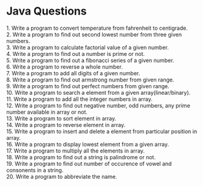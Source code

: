 # Java Questions

<p>
1. Write a program to convert temperature from fahrenheit to centigrade.<br>
2. Write a program to find out second lowest number from three given numbers.<br>
3. Write a program to calculate factorial value of a given number.<br>
4. Write a program to find out a number is prime or not.<br>
5. Write a program to find out a fibonacci series of a given number.<br>
6. Write a program to reverse a whole number.<br>
7. Write a program to add all digits of a given number.<br>
8. Write a program to find out armstrong number from given range.<br>
9. Write a program to find out perfect numbers from given range.<br>
10. Write a program to search a element from a given array(linear/binary).<br>
11. Write a program to add all the integer numbers in array.<br>
12. Write a program to find out negative number, odd numbers, any prime number available in array or not.<br>
13. Write a program to sort element in array.<br>
14. Write a program to reverse element in array.<br>
15. Write a program to insert and delete a element from particular position in array.<br>
16. Write a program to display lowest element from a given array.<br>
17. Write a program to multiply all the elements in array.<br>
18. Write a program to find out a string is palindrome or not.<br>
19. Write a program to find out number of occurence of vowel and consonents in a string.<br>
20. Write a program to abbreviate the name.<br>
</p>
